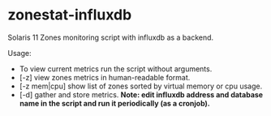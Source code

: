 # zonestat-influxdb
Solaris 11 Zones monitoring script with influxdb as a backend.

Usage:
* To view current metrics run the script without arguments.
* [-z] view zones metrics in human-readable format.
* [-z mem|cpu] show list of zones sorted by virtual memory or cpu usage.
* [-d] gather and store metrics. __Note: edit influxdb address and database name in the script and run it periodically (as a cronjob).__


